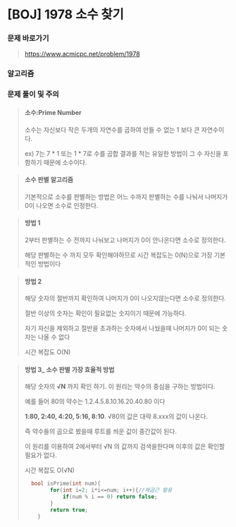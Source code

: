 # [BOJ]  1978 소수 찾기

### 문제 바로가기

>  https://www.acmicpc.net/problem/1978

### 알고리즘

> 

### 문제 풀이 및 주의

>#### 소수:Prime Number
>
>소수는 자신보다 작은 두개의 자연수를 곱하여 만들 수 없는 1 보다 큰 자연수이다.
>
>ex) 7는 7 * 1 또는 1 * 7로 수를 곱합 결과를 적는 유일한 방법이 그 수 자신을 포함하기 때문에 소수이다.

> #### 소수 판별 알고리즘
>
> 기본적으로 소수를 판별하는 방법은 어느 수까지 판별하는 수를 나눠서 나머지가 0이 나오면 소수로 인정한다.

> #### 방법 1
>
> 2부터 판별하는 수 전까지 나눠보고 나머지가 0이 안나온다면 소수로 정의한다.
>
> 해당 판별하는 수 까지 모두 확인해야하므로 시간 복잡도는 0(N)으로 가장 기본적인 방법이다

>#### 방법 2
>
>해당 숫자의 절반까지 확인하여 나머지가 0이 나오지않는다면 소수로 정의한다.
>
>절반 이상의 숫자는 확인이 필요없는 숫지이기 때문에 가능하다.
>
>자기 자신을 제외하고 절반을 초과하는 숫자에서 나눴을때 나머지가 0이 되는 숫자는 나올 수 없다
>
>시간 복잡도  O(N)

> #### 방법 3_ 소수 판별 가장 효율적 방법
>
> 해당 숫자의 **√N** 까지 확인 하기. 이 원리는 약수의 중심을 구하는 방법이다. 
>
> 예를 들어 80의 약수는 1.2.4.5.8.10.16.20.40.80 이다
>
> **1:80, 2:40, 4:20, 5:16, 8:10**. √80의 값은 대략 8.xxx의 값이 나온다. 
>
> 즉 약수들의 곱으로 봤을때 루트를 씌운 값이 중간값이 된다.
>
> 이 원리를 이용하여 2에서부터 √N 의 값까지 검색을한다며 이후의 값은 확인할 필요가 없다.
>
>  시간 복잡도  O(√N)
>
> ```c++
>   bool isPrime(int num){
>         for(int i=2; i*i<=num; i++){//제곱근 활용
>             if(num % i == 0) return false;
>         }
>         return true;
>     }
> ```
>
> 